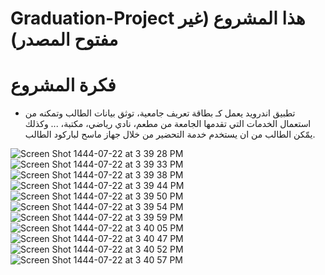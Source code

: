 # Graduation-Project هذا المشروع (غير مفتوح المصدر)


# فكرة المشروع

  - تطبيق اندرويد يعمل كـ بطاقة تعريف جامعية، توثق بيانات الطالب وتمكنه من استعمال الخدمات التي تقدمها الجامعة من مطعم، نادي رياضي، مكتبة، ...
  وكذلك يمّكن الطالب من ان يستخدم خدمة التحضير من خلال جهاز ماسح لباركود الطالب.


![Screen Shot 1444-07-22 at 3 39 28 PM](https://user-images.githubusercontent.com/121777573/218464856-01f30a73-a158-4e29-843d-b03ce088ed73.png)
![Screen Shot 1444-07-22 at 3 39 33 PM](https://user-images.githubusercontent.com/121777573/218464882-b703eaf6-978a-4f42-945f-ada5656a4637.png)
![Screen Shot 1444-07-22 at 3 39 38 PM](https://user-images.githubusercontent.com/121777573/218464883-3f848536-99c4-454c-9e66-dca5bde45b8d.png)
![Screen Shot 1444-07-22 at 3 39 44 PM](https://user-images.githubusercontent.com/121777573/218464890-afae77ae-cd02-4b55-a317-ec19e367a0d6.png)
![Screen Shot 1444-07-22 at 3 39 50 PM](https://user-images.githubusercontent.com/121777573/218464893-4f40903d-0356-4540-a217-8c2de592c7f2.png)
![Screen Shot 1444-07-22 at 3 39 54 PM](https://user-images.githubusercontent.com/121777573/218464898-5a5a191e-da00-45e8-840b-7f79ec9a4683.png)
![Screen Shot 1444-07-22 at 3 39 59 PM](https://user-images.githubusercontent.com/121777573/218464902-054c110e-1be5-4593-b058-66922463e47a.png)
![Screen Shot 1444-07-22 at 3 40 05 PM](https://user-images.githubusercontent.com/121777573/218464905-eebc38cc-19f6-4581-ae0d-4f2d209ec3fb.png)
![Screen Shot 1444-07-22 at 3 40 47 PM](https://user-images.githubusercontent.com/121777573/218464908-ff82e25f-13fb-4fe3-a5bb-09729d23c999.png)
![Screen Shot 1444-07-22 at 3 40 52 PM](https://user-images.githubusercontent.com/121777573/218464914-c7f6d57b-2508-45a3-bd6c-0d8af56ef095.png)
![Screen Shot 1444-07-22 at 3 40 57 PM](https://user-images.githubusercontent.com/121777573/218464917-40853d47-c780-45af-83d6-3e3c97fa806d.png)
